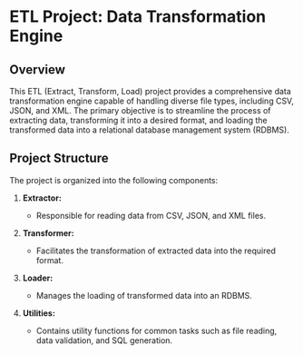 # ETL Project: Data Transformation Engine

## Overview

This ETL (Extract, Transform, Load) project provides a comprehensive data transformation engine capable of handling diverse file types, including CSV, JSON, and XML. The primary objective is to streamline the process of extracting data, transforming it into a desired format, and loading the transformed data into a relational database management system (RDBMS).

## Project Structure

The project is organized into the following components:

1. **Extractor:**
   - Responsible for reading data from CSV, JSON, and XML files.

2. **Transformer:**
   - Facilitates the transformation of extracted data into the required format.

3. **Loader:**
   - Manages the loading of transformed data into an RDBMS.

4. **Utilities:**
   - Contains utility functions for common tasks such as file reading, data validation, and SQL generation.

